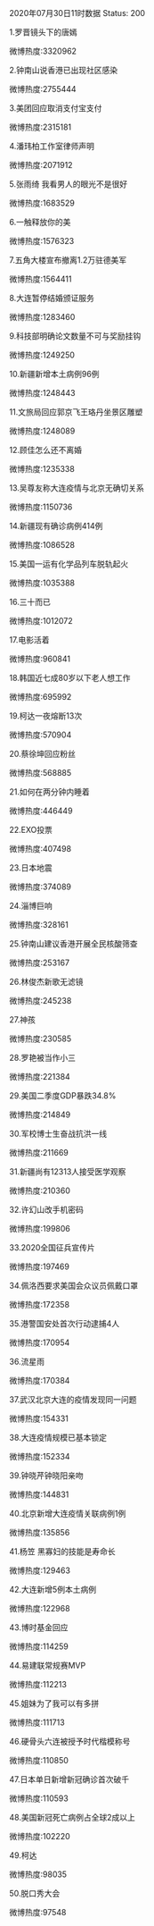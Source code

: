 2020年07月30日11时数据
Status: 200

1.罗晋镜头下的唐嫣

微博热度:3320962

2.钟南山说香港已出现社区感染

微博热度:2755444

3.美团回应取消支付宝支付

微博热度:2315181

4.潘玮柏工作室律师声明

微博热度:2071912

5.张雨绮 我看男人的眼光不是很好

微博热度:1683529

6.一触释放你的美

微博热度:1576323

7.五角大楼宣布撤离1.2万驻德美军

微博热度:1564411

8.大连暂停结婚颁证服务

微博热度:1283460

9.科技部明确论文数量不可与奖励挂钩

微博热度:1249250

10.新疆新增本土病例96例

微博热度:1248443

11.文旅局回应郭京飞王珞丹坐景区雕塑

微博热度:1248089

12.顾佳怎么还不离婚

微博热度:1235338

13.吴尊友称大连疫情与北京无确切关系

微博热度:1150736

14.新疆现有确诊病例414例

微博热度:1086528

15.美国一运有化学品列车脱轨起火

微博热度:1035388

16.三十而已

微博热度:1012072

17.电影活着

微博热度:960841

18.韩国近七成80岁以下老人想工作

微博热度:695992

19.柯达一夜熔断13次

微博热度:570904

20.蔡徐坤回应粉丝

微博热度:568885

21.如何在两分钟内睡着

微博热度:446449

22.EXO投票

微博热度:407498

23.日本地震

微博热度:374089

24.淄博巨响

微博热度:328161

25.钟南山建议香港开展全民核酸筛查

微博热度:253167

26.林俊杰新歌无滤镜

微博热度:245238

27.神孩

微博热度:230585

28.罗艳被当作小三

微博热度:221384

29.美国二季度GDP暴跌34.8%

微博热度:214849

30.军校博士生奋战抗洪一线

微博热度:211669

31.新疆尚有12313人接受医学观察

微博热度:210360

32.许幻山改手机密码

微博热度:199806

33.2020全国征兵宣传片

微博热度:197469

34.佩洛西要求美国会众议员佩戴口罩

微博热度:172358

35.港警国安处首次行动逮捕4人

微博热度:170954

36.流星雨

微博热度:170384

37.武汉北京大连的疫情发现同一问题

微博热度:154331

38.大连疫情规模已基本锁定

微博热度:152334

39.钟晓芹钟晓阳亲吻

微博热度:144831

40.北京新增大连疫情关联病例1例

微博热度:135856

41.杨笠 黑寡妇的技能是寿命长

微博热度:129463

42.大连新增5例本土病例

微博热度:122968

43.博时基金回应

微博热度:114259

44.易建联常规赛MVP

微博热度:112213

45.姐妹为了我可以有多拼

微博热度:111713

46.硬骨头六连被授予时代楷模称号

微博热度:110850

47.日本单日新增新冠确诊首次破千

微博热度:110593

48.美国新冠死亡病例占全球2成以上

微博热度:102220

49.柯达

微博热度:98035

50.脱口秀大会

微博热度:97548

